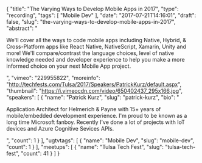 {
  "title": "The Varying Ways to Develop Mobile Apps in 2017",
  "type": "recording",
  "tags": [
    "Mobile Dev"
  ],
  "date": "2017-07-21T14:16:01",
  "draft": false,
  "slug": "the-varying-ways-to-develop-mobile-apps-in-2017",
  "abstract": "<p>We'll cover all the ways to code mobile apps including Native, Hybrid, & Cross-Platform apps like React Native, NativeScript, Xamarin, Unity and more! We'll compare/contrast the language choices, level of native knowledge needed and developer experience to help you make a more informed choice on your next Mobile App project.</p>",
  "vimeo": "229955822",
  "moreinfo": "http://techfests.com/Tulsa/2017/Speakers/PatrickKurz/default.aspx",
  "thumbnail": "https://i.vimeocdn.com/video/650402437_295x166.jpg",
  "speakers": [
    {
      "name": "Patrick Kurz",
      "slug": "patrick-kurz",
      "bio": "<p>Application Architect for Helmerich & Payne with 15+ years of mobile/embedded development experience. I'm proud to be known as a long time Microsoft fanboy. Recently I've done a lot of projects with IoT devices and Azure Cognitive Sevices APIs.</p>",
      "count": 1
    }
  ],
  "ugtvtags": [
    {
      "name": "Mobile Dev",
      "slug": "mobile-dev",
      "count": 1
    }
  ],
  "meetups": [
    {
      "name": "Tulsa Tech Fest",
      "slug": "tulsa-tech-fest",
      "count": 41
    }
  ]
}